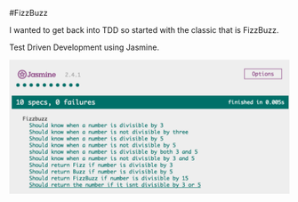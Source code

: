 #FizzBuzz

I wanted to get back into TDD so started with the classic that is FizzBuzz.

Test Driven Development using Jasmine.

![alt tag](https://raw.githubusercontent.com/craigh44/FizzBuzz-TDD/master/Tests-screenshot.png)